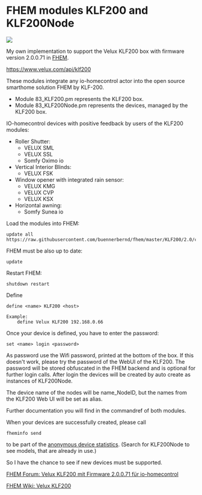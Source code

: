 # FHEM modules KLF200 and KLF200Node

![](https://img.shields.io/github/last-commit/buennerbernd/fhem.svg?style=flat)

My own implementation to support the Velux KLF200 box with firmware version 2.0.0.71 in [FHEM](https://www.fhem.de/).

https://www.velux.com/api/klf200

These modules integrate any io-homecontrol actor into the open source smarthome solution FHEM by KLF-200.

- Module 83_KLF200.pm represents the KLF200 box.
- Module 83_KLF200Node.pm represents the devices, managed by the KLF200 box.

IO-homecontrol devices with positive feedback by users of the KLF200 modules:

* Roller Shutter:
  * VELUX SML
  * VELUX SSL
  * Somfy Oximo io
* Vertical Interior Blinds:
  * VELUX FSK
* Window opener with integrated rain sensor:
  * VELUX KMG
  * VELUX CVP
  * VELUX KSX
* Horizontal awning:
  * Somfy Sunea io

Load the modules into FHEM:

    update all https://raw.githubusercontent.com/buennerbernd/fhem/master/KLF200/2.0/controls_KLF200.txt
FHEM must be also up to date:

    update
Restart FHEM:
    
    shutdown restart

Define

    define <name> KLF200 <host>

    Example:
        define Velux KLF200 192.168.0.66
        
Once your device is defined, you have to enter the password:

    set <name> login <password>

As password use the Wifi password, printed at the bottom of the box. If this doesn't work, please try the password of the WebUI of the KLF200. The password will be stored obfuscated in the FHEM backend and is optional for further login calls.
After login the devices will be created by auto create as instances of KLF200Node.

The device name of the nodes will be name_NodeID, but the names from the KLF200 Web UI will be set as alias.
  
Further documentation you will find in the commandref of both modules.

When your devices are successfully created, please call

    fheminfo send
    
to be part of the [anonymous device statistics](https://fhem.de/stats/statistics.html). (Search for KLF200Node to see models, that are already in use.)

So I have the chance to see if new devices must be supported.

[FHEM Forum: Velux KLF200 mit Firmware 2.0.0.71 für io-homecontrol](https://forum.fhem.de/index.php/topic,92907.0.html)

[FHEM Wiki: Velux KLF200](https://wiki.fhem.de/wiki/KLF200)
